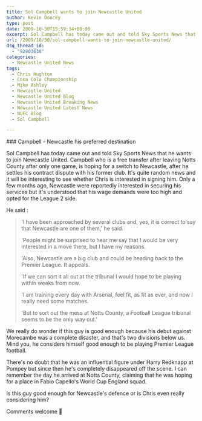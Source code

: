 ```yaml
---
title: Sol Campbell wants to join Newcastle United
author: Kevin Doocey
type: post
date: 2009-10-30T15:59:34+00:00
excerpt: Sol Campbell has today came out and told Sky Sports News that he wants to join..
url: /2009/10/30/sol-campbell-wants-to-join-newcastle-united/
dsq_thread_id:
  - "92803638"
categories:
  - Newcastle United News
tags:
  - Chris Hughton
  - Coca Cola Championship
  - Mike Ashley
  - Newcastle United
  - Newcastle United Blog
  - Newcastle United Breaking News
  - Newcastle United Latest News
  - NUFC Blog
  - Sol Campbell

---
```

### Campbell - Newcastle his preferred destination

Sol Campbell has today came out and told Sky Sports News that he wants to join Newcastle United. Campbell who is a free transfer after leaving Notts County after only one game, is hoping for a switch to Newcastle, after he settles his contract dispute with his former club. It's quite random news and it will be interesting to see whether Chris is interested in signing him. Only a  few months ago, Newcastle were reportedly interested in securing his services but it's understood that his wage demands were too high and opted for the League 2 side.

He said :

> 'I have been approached by several clubs and, yes, it is correct to say that Newcastle are one of them,' he said.
>
> 'People might be surprised to hear me say that I would be very interested in a move there, but I have my reasons.
>
> 'Also, Newcastle are a big club and could be heading back to the Premier League. It appeals.
>
> 'If we can sort it all out at the tribunal I would hope to be playing within weeks from now.
>
> 'I am training every day with Arsenal, feel fit, as fit as ever, and now I really need some matches.
>
> 'But to sort out the mess at Notts County, a Football League tribunal seems to be the only way out.'

We really do wonder if this guy is good enough because his debut against Morecambe was a complete disaster, and that's two divisions below us. Mind you, he considers himself good enough to be playing Premier League football.

There's no doubt that he was an influential figure under Harry Redknapp at Pompey but since then he's completely disappeared off the scene. I can remember the day he arrived at Notts County, claiming that he was hoping for a place in Fabio Capello's World Cup England squad.

Is this guy good enough for Newcastle's defence or is Chris even really considering him?

Comments welcome 🙂
